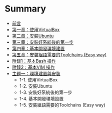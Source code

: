 # Summary

* [前言](README.md)
* [第一章：使用VirtualBox](chapter1.md)
* [第二章：安裝Ubuntu](Ubuntu_Install.md)
* [第三章：安裝好系統後的第一步](First_Step.md)
* [第四章：基本開發環境建置](WorkBeforeDev.md)
* [第五章：安裝組語需要的Toolchains (Easy way)](Arm_elf_Toolchain_INSTALL.md)
* [附錄1：基本Bash 操作](Basic_bash.md)
* [附錄2：基本VIM 操作](BASIC_VIM.md)
* [主題一：環境建置與安裝](Main1.md)
   * 1-1. 使用VirtualBox
   * 1-2. 安裝Ubuntu
   * 1-3. 安裝好系統後的第一步
   * 1-4. 基本開發環境設置
   * 1-5. 安裝組語需要的Toolchains (Easy way)

